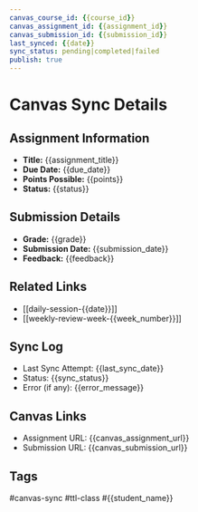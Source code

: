 ```yaml
---
canvas_course_id: {{course_id}}
canvas_assignment_id: {{assignment_id}}
canvas_submission_id: {{submission_id}}
last_synced: {{date}}
sync_status: pending|completed|failed
publish: true
---
```


# Canvas Sync Details

## Assignment Information
- **Title:** {{assignment_title}}
- **Due Date:** {{due_date}}
- **Points Possible:** {{points}}
- **Status:** {{status}}

## Submission Details
- **Grade:** {{grade}}
- **Submission Date:** {{submission_date}}
- **Feedback:** {{feedback}}

## Related Links
- [[daily-session-{{date}}]]
- [[weekly-review-week-{{week_number}}]]

## Sync Log
- Last Sync Attempt: {{last_sync_date}}
- Status: {{sync_status}}
- Error (if any): {{error_message}}

## Canvas Links
- Assignment URL: {{canvas_assignment_url}}
- Submission URL: {{canvas_submission_url}}

## Tags
#canvas-sync #ttl-class #{{student_name}} 